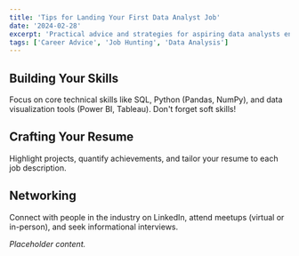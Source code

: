 ```yaml
---
title: 'Tips for Landing Your First Data Analyst Job'
date: '2024-02-28'
excerpt: 'Practical advice and strategies for aspiring data analysts entering the job market.'
tags: ['Career Advice', 'Job Hunting', 'Data Analysis']
---
```


## Building Your Skills

Focus on core technical skills like SQL, Python (Pandas, NumPy), and data visualization tools (Power BI, Tableau). Don't forget soft skills!

## Crafting Your Resume

Highlight projects, quantify achievements, and tailor your resume to each job description.

## Networking

Connect with people in the industry on LinkedIn, attend meetups (virtual or in-person), and seek informational interviews.

*Placeholder content.* 